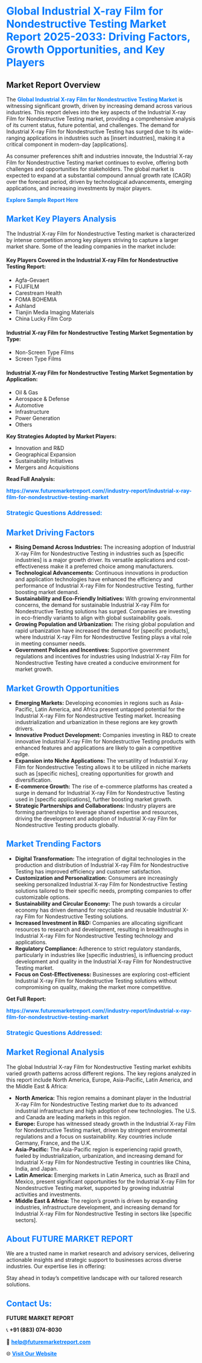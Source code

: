 <h1 style="color: #007BFF;">Global Industrial X-ray Film for Nondestructive Testing Market Report 2025-2033: Driving Factors, Growth Opportunities, and Key Players</h1>

<section id="overview">
<h2>Market Report Overview</h2>
<p>The <a href="https://www.futuremarketreport.com//industry-report/industrial-x-ray-film-for-nondestructive-testing-market" style="color: #007BFF; text-decoration: none;"><strong>Global Industrial X-ray Film for Nondestructive Testing Market</strong></a> is witnessing significant growth, driven by increasing demand across various industries. This report delves into the key aspects of the Industrial X-ray Film for Nondestructive Testing market, providing a comprehensive analysis of its current status, future potential, and challenges. The demand for Industrial X-ray Film for Nondestructive Testing has surged due to its wide-ranging applications in industries such as [insert industries], making it a critical component in modern-day [applications].</p>
<p>As consumer preferences shift and industries innovate, the Industrial X-ray Film for Nondestructive Testing market continues to evolve, offering both challenges and opportunities for stakeholders. The global market is expected to expand at a substantial compound annual growth rate (CAGR) over the forecast period, driven by technological advancements, emerging applications, and increasing investments by major players.</p>
</section>

<section id="overview">
<p><a href="https://www.futuremarketreport.com//request-sample/reportId=53417" style="color: #007BFF; text-decoration: none;"><strong>Explore Sample Report Here</strong></a></p>
</section>

<section id="key-players">
<h2 style="color: #007BFF;">Market Key Players Analysis</h2>
<p>The Industrial X-ray Film for Nondestructive Testing market is characterized by intense competition among key players striving to capture a larger market share. Some of the leading companies in the market include:</p>
<h4>Key Players Covered in the Industrial X-ray Film for Nondestructive Testing Report:</h4>
<ul><li>Agfa-Gevaert</li><li>FUJIFILM</li><li>Carestream Health</li><li>FOMA BOHEMIA</li><li>Ashland</li><li>Tianjin Media Imaging Materials</li><li>China Lucky Film Corp</li></ul>
<h4>Industrial X-ray Film for Nondestructive Testing Market Segmentation by Type:</h4>
<ul><li>Non-Screen Type Films</li><li>Screen Type Films</li></ul>

<h4>Industrial X-ray Film for Nondestructive Testing Market Segmentation by Application:</h4>
<ul><li>Oil &amp; Gas</li><li>Aerospace &amp; Defense</li><li>Automotive</li><li>Infrastructure</li><li>Power Generation</li><li>Others</li></ul>
<p><strong>Key Strategies Adopted by Market Players:</strong></p>
<ul>
<li>Innovation and R&D</li>
<li>Geographical Expansion</li>
<li>Sustainability Initiatives</li>
<li>Mergers and Acquisitions</li>
</ul>
</section>

<section>
<p><strong>Read Full Analysis: </strong></p><a href="https://www.futuremarketreport.com//industry-report/industrial-x-ray-film-for-nondestructive-testing-market" style="color: #007BFF; text-decoration: none;"><strong>https://www.futuremarketreport.com//industry-report/industrial-x-ray-film-for-nondestructive-testing-market</strong></a>
<h3 style="color: #007BFF;">Strategic Questions Addressed:</h3>
</section>

<section id="driving-factors">
<h2 style="color: #007BFF;">Market Driving Factors</h2>
<ul>
<li><strong>Rising Demand Across Industries:</strong> The increasing adoption of Industrial X-ray Film for Nondestructive Testing in industries such as [specific industries] is a major growth driver. Its versatile applications and cost-effectiveness make it a preferred choice among manufacturers.</li>
<li><strong>Technological Advancements:</strong> Continuous innovations in production and application technologies have enhanced the efficiency and performance of Industrial X-ray Film for Nondestructive Testing, further boosting market demand.</li>
<li><strong>Sustainability and Eco-Friendly Initiatives:</strong> With growing environmental concerns, the demand for sustainable Industrial X-ray Film for Nondestructive Testing solutions has surged. Companies are investing in eco-friendly variants to align with global sustainability goals.</li>
<li><strong>Growing Population and Urbanization:</strong> The rising global population and rapid urbanization have increased the demand for [specific products], where Industrial X-ray Film for Nondestructive Testing plays a vital role in meeting consumer needs.</li>
<li><strong>Government Policies and Incentives:</strong> Supportive government regulations and incentives for industries using Industrial X-ray Film for Nondestructive Testing have created a conducive environment for market growth.</li>
</ul>
</section>

<section id="growth-opportunities">
<h2 style="color: #007BFF;">Market Growth Opportunities</h2>
<ul>
<li><strong>Emerging Markets:</strong> Developing economies in regions such as Asia-Pacific, Latin America, and Africa present untapped potential for the Industrial X-ray Film for Nondestructive Testing market. Increasing industrialization and urbanization in these regions are key growth drivers.</li>
<li><strong>Innovative Product Development:</strong> Companies investing in R&D to create innovative Industrial X-ray Film for Nondestructive Testing products with enhanced features and applications are likely to gain a competitive edge.</li>
<li><strong>Expansion into Niche Applications:</strong> The versatility of Industrial X-ray Film for Nondestructive Testing allows it to be utilized in niche markets such as [specific niches], creating opportunities for growth and diversification.</li>
<li><strong>E-commerce Growth:</strong> The rise of e-commerce platforms has created a surge in demand for Industrial X-ray Film for Nondestructive Testing used in [specific applications], further boosting market growth.</li>
<li><strong>Strategic Partnerships and Collaborations:</strong> Industry players are forming partnerships to leverage shared expertise and resources, driving the development and adoption of Industrial X-ray Film for Nondestructive Testing products globally.</li>
</ul>
</section>

<section id="trending-factors">
<h2 style="color: #007BFF;">Market Trending Factors</h2>
<ul>
<li><strong>Digital Transformation:</strong> The integration of digital technologies in the production and distribution of Industrial X-ray Film for Nondestructive Testing has improved efficiency and customer satisfaction.</li>
<li><strong>Customization and Personalization:</strong> Consumers are increasingly seeking personalized Industrial X-ray Film for Nondestructive Testing solutions tailored to their specific needs, prompting companies to offer customizable options.</li>
<li><strong>Sustainability and Circular Economy:</strong> The push towards a circular economy has driven demand for recyclable and reusable Industrial X-ray Film for Nondestructive Testing solutions.</li>
<li><strong>Increased Investment in R&D:</strong> Companies are allocating significant resources to research and development, resulting in breakthroughs in Industrial X-ray Film for Nondestructive Testing technology and applications.</li>
<li><strong>Regulatory Compliance:</strong> Adherence to strict regulatory standards, particularly in industries like [specific industries], is influencing product development and quality in the Industrial X-ray Film for Nondestructive Testing market.</li>
<li><strong>Focus on Cost-Effectiveness:</strong> Businesses are exploring cost-efficient Industrial X-ray Film for Nondestructive Testing solutions without compromising on quality, making the market more competitive.</li>
</ul>
</section>

<section>
<p><strong>Get Full Report: </strong></p><a href="https://www.futuremarketreport.com//industry-report/industrial-x-ray-film-for-nondestructive-testing-market" style="color: #007BFF; text-decoration: none;"><strong>https://www.futuremarketreport.com//industry-report/industrial-x-ray-film-for-nondestructive-testing-market</strong></a>
<h3 style="color: #007BFF;">Strategic Questions Addressed:</h3>
</section>


<section id="regional-analysis">
<h2 style="color: #007BFF;">Market Regional Analysis</h2>
<p>The global Industrial X-ray Film for Nondestructive Testing market exhibits varied growth patterns across different regions. The key regions analyzed in this report include North America, Europe, Asia-Pacific, Latin America, and the Middle East & Africa:</p>
<ul>
<li><strong>North America:</strong> This region remains a dominant player in the Industrial X-ray Film for Nondestructive Testing market due to its advanced industrial infrastructure and high adoption of new technologies. The U.S. and Canada are leading markets in this region.</li>
<li><strong>Europe:</strong> Europe has witnessed steady growth in the Industrial X-ray Film for Nondestructive Testing market, driven by stringent environmental regulations and a focus on sustainability. Key countries include Germany, France, and the U.K.</li>
<li><strong>Asia-Pacific:</strong> The Asia-Pacific region is experiencing rapid growth, fueled by industrialization, urbanization, and increasing demand for Industrial X-ray Film for Nondestructive Testing in countries like China, India, and Japan.</li>
<li><strong>Latin America:</strong> Emerging markets in Latin America, such as Brazil and Mexico, present significant opportunities for the Industrial X-ray Film for Nondestructive Testing market, supported by growing industrial activities and investments.</li>
<li><strong>Middle East & Africa:</strong> The region’s growth is driven by expanding industries, infrastructure development, and increasing demand for Industrial X-ray Film for Nondestructive Testing in sectors like [specific sectors].</li>
</ul>
</section>

<footer>
<h2 style="color: #007BFF;">About FUTURE MARKET REPORT</h2>
<p>We are a trusted name in market research and advisory services, delivering actionable insights and strategic support to businesses across diverse industries. Our expertise lies in offering:</p>

<p>Stay ahead in today’s competitive landscape with our tailored research solutions.</p>

<h2 style="color: #007BFF;">Contact Us:</h2>
<p><strong>FUTURE MARKET REPORT</strong></p>
<p>📞 <strong>+91 (883) 074-8030</strong></p>
<p>📧 <strong><a href="mailto:help@futuremarketreport.com" style="color: #007BFF;">help@futuremarketreport.com</a></strong></p>
<p>🌐 <strong><a href="https://www.futuremarketreport.com/" style="color: #007BFF;">Visit Our Website</a></strong></p>
</footer>